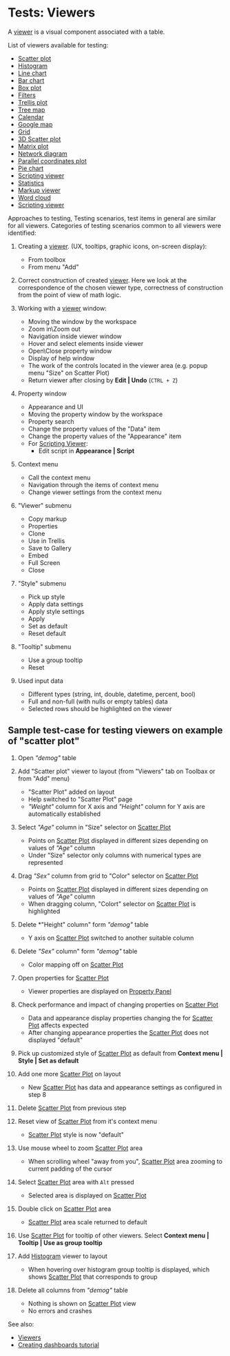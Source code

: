 <!-- TITLE: Tests: Viewers -->
<!-- SUBTITLE: -->

# Tests: Viewers

A [viewer](../viewers.md) is a visual component associated with a table.

List of viewers available for testing:

* [Scatter plot](../visualize/viewers/scatter-plot.md)
* [Histogram](../visualize/viewers/shistogram.md)
* [Line chart](../visualize/viewers/sline-chart.md)
* [Bar chart](../visualize/viewers/sbar-chart.md)
* [Box plot](../visualize/viewers/sbox-plot.md)
* [Filters](../visualize/viewers/sfilters.md)
* [Trellis plot](../visualize/viewers/strellis-plot.md)
* [Tree map](../visualize/viewers/stree-map.md)
* [Calendar](../visualize/viewers/scalendar.md)
* [Google map](../visualize/viewers/sgoogle-map.md)
* [Grid](../visualize/viewers/sgrid.md)
* [3D Scatter plot](../visualize/viewers/3d-scatter-plot.md)
* [Matrix plot](../visualize/viewers/smatrix-plot.md)
* [Network diagram](../visualize/viewers/snetwork-diagram.md)
* [Parallel coordinates plot](../visualize/viewers/spc-plot.md)
* [Pie chart](../visualize/viewers/spie-chart.md)
* [Scripting viewer](../visualize/viewers/scripting-viewer.md)
* [Statistics](../visualize/viewers/sstatistics.md)
* [Markup viewer](../visualize/viewers/smarkup-viewer.md)
* [Word cloud](../visualize/viewers/sword-cloud.md)
* [Scripting viewer](../visualize/viewers/scripting-viewer.md)

Approaches to testing, Testing scenarios, test items in general are similar for all viewers. Categories of testing scenarios common to all viewers were identified:

1. Creating a [viewer](../viewers.md). (UX, tooltips, graphic icons, on-screen display):

   * From toolbox
   * From menu "Add"

1. Correct construction of created [viewer](../viewers.md). 
Here we look at the correspondence of the chosen viewer type, correctness of construction from the point of view of math logic.

1. Working with a [viewer](../viewers.md) window:

   * Moving the window by the workspace
   * Zoom in\Zoom out
   * Navigation inside viewer window
   * Hover and select elements inside viewer
   * Open\Close property window
   * Display of help window
   * The work of the controls located in the viewer area (e.g. popup menu "Size" on Scatter Plot)
   * Return viewer after closing by **Edit | Undo** (```CTRL + Z```)
   
1. Property window
   * Appearance and UI
   * Moving the property window by the workspace
   * Property search
   * Change the property values of the "Data" item
   * Change the property values of the "Appearance" item
   * For [Scripting Viewer](../visualize/viewers/scripting-viewer.md):
       * Edit script in **Appearance | Script** 

1. Context menu
   * Call the context menu
   * Navigation through the items of context menu
   * Change viewer settings from the context menu

1. "Viewer" submenu
   
   * Copy markup
   * Properties
   * Clone
   * Use in Trellis
   * Save to Gallery
   * Embed
   * Full Screen
   * Close

1. "Style" submenu
   * Pick up style
   * Apply data settings
   * Apply style settings
   * Apply
   * Set as default
   * Reset default

1. "Tooltip" submenu
   * Use a group tooltip
   * Reset 

1. Used input data

   * Different types  (string, int, double, datetime, percent, bool)
   * Full and non-full (with nulls or empty tables) data
   * Selected rows should be highlighted on the viewer

## Sample test-case for testing viewers on example of "scatter plot"

1. Open *"demog"* table

1. Add "Scatter plot" viewer to layout (from "Viewers" tab on Toolbax or from "Add" menu)
   * "Scatter Plot" added on layout
   * Help switched to "Scatter Plot" page
   * *"Weight"* column for X axis and *"Height"* column for Y axis are automatically established
   
1. Select *"Age"* column in "Size" selector on [Scatter Plot](../visualize/viewers/scatter-plot.md)
   * Points on [Scatter Plot](../visualize/viewers/scatter-plot.md) displayed in different sizes depending on values ​​of *"Age"* column
   * Under "Size" selector only columns with numerical types are represented
   
1. Drag *"Sex"* column from grid to "Color" selector on [Scatter Plot](../visualize/viewers/scatter-plot.md)
   * Points on [Scatter Plot](../visualize/viewers/scatter-plot.md) displayed in different sizes depending on values ​​of *"Age"* column
   * When dragging column, "Colort" selector on [Scatter Plot](../visualize/viewers/scatter-plot.md) is highlighted

1. Delete *"Height" column" form *"demog"* table
   * Y axis on [Scatter Plot](../visualize/viewers/scatter-plot.md) switched to another suitable column

1. Delete *"Sex"* column" form *"demog"* table 
   * Color mapping off on [Scatter Plot](../visualize/viewers/scatter-plot.md)
   
1. Open properties for [Scatter Plot](../visualize/viewers/scatter-plot.md)
   *  Viewer properties are displayed on [Property Panel](../../overview/navigation.md#properties)
   
1. Check performance and impact of changing properties on [Scatter Plot](../visualize/viewers/scatter-plot.md)
   * Data and appearance display properties changing the for  [Scatter Plot](../visualize/viewers/scatter-plot.md) affects expected
   * After changing appearance properties the [Scatter Plot](../visualize/viewers/scatter-plot.md) does not displayed "default"
   
1. Pick up customized style of [Scatter Plot](../visualize/viewers/scatter-plot.md) as default from **Context menu | Style | Set as default**

1. Add one more [Scatter Plot](../visualize/viewers/scatter-plot.md) on layout
   * New [Scatter Plot](../visualize/viewers/scatter-plot.md) has data and appearance settings as configured in step 8

1. Delete [Scatter Plot](../visualize/viewers/scatter-plot.md) from previous step

1. Reset view of [Scatter Plot](../visualize/viewers/scatter-plot.md) from it's context menu
   * [Scatter Plot](../visualize/viewers/scatter-plot.md) style is now "default"
   
1. Use  mouse wheel to zoom [Scatter Plot](../visualize/viewers/scatter-plot.md) area
   * When scrolling wheel "away from you", [Scatter Plot](../visualize/viewers/scatter-plot.md) area zooming to current padding of the cursor
   
1. Select [Scatter Plot](../visualize/viewers/scatter-plot.md) area with ```Alt``` pressed   
   * Selected area is displayed on [Scatter Plot](../visualize/viewers/scatter-plot.md) 
   
1. Double click on [Scatter Plot](../visualize/viewers/scatter-plot.md) area   
   * [Scatter Plot](../visualize/viewers/scatter-plot.md) area  scale returned to default
   
1. Use [Scatter Plot](../visualize/viewers/scatter-plot.md) for tooltip of other viewers. Select **Context menu | Tooltip | Use as group tooltip**  

1. Add [Histogram](../visualize/viewers/histogram.md) viewer to layout
   * When hovering over histogram group tooltip is displayed, which shows [Scatter Plot](../visualize/viewers/scatter-plot.md) that corresponds to group
   
1. Delete all columns from *"demog"* table 
   * Nothing is shown on [Scatter Plot](../visualize/viewers/scatter-plot.md) view  
   * No errors and crashes 

See also:
 * [Viewers](../viewers.md)
 * [Creating dashboards tutorial](../tutorials/creating-dashboards.md)

